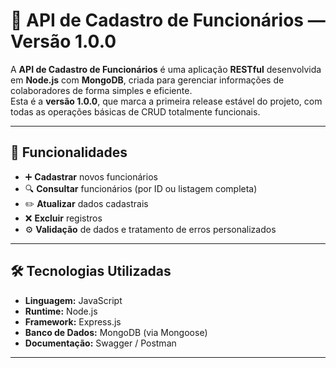 # 💼 API de Cadastro de Funcionários — Versão 1.0.0

A **API de Cadastro de Funcionários** é uma aplicação **RESTful** desenvolvida em **Node.js** com **MongoDB**, criada para gerenciar informações de colaboradores de forma simples e eficiente.  
Esta é a **versão 1.0.0**, que marca a primeira release estável do projeto, com todas as operações básicas de CRUD totalmente funcionais.

---

## 🚀 Funcionalidades

- ➕ **Cadastrar** novos funcionários  
- 🔍 **Consultar** funcionários (por ID ou listagem completa)  
- ✏️ **Atualizar** dados cadastrais  
- ❌ **Excluir** registros  
- ⚙️ **Validação** de dados e tratamento de erros personalizados  

---

## 🛠️ Tecnologias Utilizadas

- **Linguagem:** JavaScript  
- **Runtime:** Node.js  
- **Framework:** Express.js  
- **Banco de Dados:** MongoDB (via Mongoose)  
- **Documentação:** Swagger / Postman  

---



